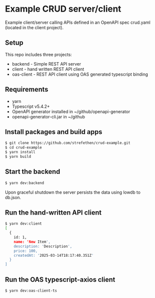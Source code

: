 # Example CRUD server/client
Example client/server calling APIs defined in an OpenAPI spec crud.yaml (located in the client project).

## Setup
This repo includes three projects:

* backend - Simple REST API server
* client - hand written REST API client
* oas-client - REST API client using OAS generated typescript binding

## Requirements
* yarn
* Typescript v5.4.2+
* OpenAPI generator installed in ~/github/openapi-generator
* openapi-generator-cli.jar in ~/github

## Install packages and build apps
```bash
$ git clone https://github.com/strefethen/crud-example.git
$ cd crud-example
$ yarn install
$ yarn build
```

## Start the backend
```bash
$ yarn dev:backend
```

Upon graceful shutdown the server persists the data using lowdb to db.json.

## Run the hand-written API client
```bash
$ yarn dev:client
[
  {
    id: 1,
    name: 'New Item',
    description: 'Description',
    price: 100,
    createdAt: '2025-03-14T18:17:40.351Z'
  }
]
```

## Run the OAS typescript-axios client
```bash
$ yarn dev:oas-client-ts
```